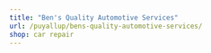 ```yaml
---
title: "Ben's Quality Automotive Services"
url: /puyallup/bens-quality-automotive-services/
shop: car repair
---
```

